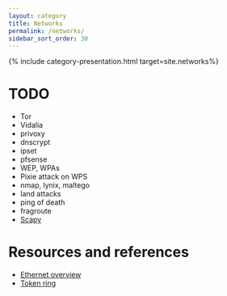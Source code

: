 ```yaml
---
layout: category
title: Networks
permalink: /networks/
sidebar_sort_order: 30
---
```


{% include category-presentation.html target=site.networks%}



# TODO
* Tor
* Vidalia
* privoxy
* dnscrypt
* ipset
* pfsense
* WEP, WPAs
* Pixie attack on WPS
* nmap, lynix, maltego
* land attacks
* ping of death
* fragroute
* [Scapy](https://www.hackers-arise.com/single-post/2017/01/16/Reconnaissance-Scanning-and-DoSing-with-Scapy)


# Resources and references
* [Ethernet overview](https://searchnetworking.techtarget.com/definition/Ethernet)
* [Token ring](https://searchnetworking.techtarget.com/definition/Token-Ring)
